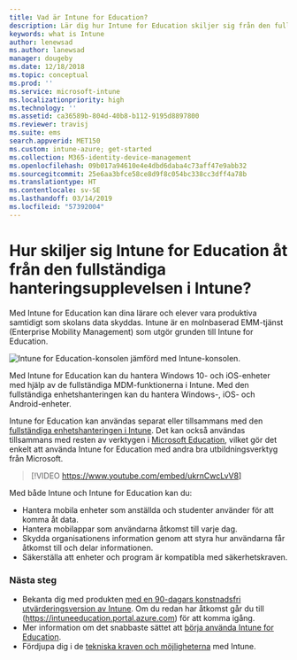 ```yaml
---
title: Vad är Intune for Education?
description: Lär dig hur Intune for Education skiljer sig från den fullständiga hanteringsupplevelsen av Intune.
keywords: what is Intune
author: lenewsad
ms.author: lanewsad
manager: dougeby
ms.date: 12/18/2018
ms.topic: conceptual
ms.prod: ''
ms.service: microsoft-intune
ms.localizationpriority: high
ms.technology: ''
ms.assetid: ca36589b-804d-40b8-b112-9195d8897800
ms.reviewer: travisj
ms.suite: ems
search.appverid: MET150
ms.custom: intune-azure; get-started
ms.collection: M365-identity-device-management
ms.openlocfilehash: 09b017a94610e4e4dbd6daba4c73aff47e9abb32
ms.sourcegitcommit: 25e6aa3bfce58ce8d9f8c054bc338cc3dff4a78b
ms.translationtype: HT
ms.contentlocale: sv-SE
ms.lasthandoff: 03/14/2019
ms.locfileid: "57392004"
---
```

# <a name="how-is-intune-for-education-different-from-the-full-device-management-experience-in-intune"></a>Hur skiljer sig Intune for Education åt från den fullständiga hanteringsupplevelsen i Intune?

Med Intune for Education kan dina lärare och elever vara produktiva samtidigt som skolans data skyddas. Intune är en molnbaserad EMM-tjänst (Enterprise Mobility Management) som utgör grunden till Intune for Education.

![Intune for Education-konsolen jämförd med Intune-konsolen.](./media/intune-azure-vs-intuneEDU.png)

Med Intune for Education kan du hantera Windows 10- och iOS-enheter med hjälp av de fullständiga MDM-funktionerna i Intune. Med den fullständiga enhetshanteringen kan du hantera Windows-, iOS- och Android-enheter.  

Intune for Education kan användas separat eller tillsammans med den [fullständiga enhetshanteringen i Intune](introduction-intune.md). Det kan också användas tillsammans med resten av verktygen i [Microsoft Education](https://microsoft.com/education), vilket gör det enkelt att använda Intune for Education med andra bra utbildningsverktyg från Microsoft.  

> [!VIDEO https://www.youtube.com/embed/ukrnCwcLvV8]

Med både Intune och Intune for Education kan du:
* Hantera mobila enheter som anställda och studenter använder för att komma åt data.
* Hantera mobilappar som användarna åtkomst till varje dag.
* Skydda organisationens information genom att styra hur användarna får åtkomst till och delar informationen.
* Säkerställa att enheter och program är kompatibla med säkerhetskraven.

### <a name="next-steps"></a>Nästa steg
* Bekanta dig med produkten [med en 90-dagars konstnadsfri utvärderingsversion av Intune](https://signup.microsoft.com/Signup?OfferId=5eec053c-cc40-4cd5-a06a-ea8d75cf2686&ali=1). Om du redan har åtkomst går du till (https://intuneeducation.portal.azure.com) för att komma igång.
* Mer information om det snabbaste sättet att [börja använda Intune for Education](/intune-education/what-is-express-configuration).
* Fördjupa dig i de [tekniska kraven och möjligheterna](/intune/supported-devices-browsers) med Intune.
